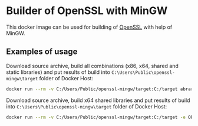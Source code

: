 # Builder of OpenSSL with MinGW

This docker image can be used for building of [OpenSSL](https://www.openssl.org/) with help of MinGW.

## Examples of usage

Download source archive, build all combinations (x86, x64, shared and static libraries) and put results of build into 
`C:\Users\Public\openssl-mingw\target` folder of Docker Host:  

```bash
docker run --rm -v C:/Users/Public/openssl-mingw/target:C:/target abrarov/openssl-mingw
```

Download source archive, build x64 shared libraries and put results of build into `C:\Users\Public\openssl-mingw\target` 
folder of Docker Host:
 
```bash
docker run --rm -v C:/Users/Public/openssl-mingw/target:C:/target -e OPENSSL_ADDRESS_MODEL=64 -e OPENSSL_LINKAGE=shared abrarov/openssl-mingw
```
